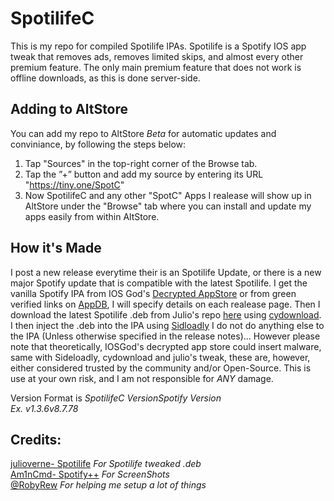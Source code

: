 # SpotilifeC<br/>
This is my repo for compiled Spotilife IPAs. Spotilife is a Spotify IOS app tweak that removes ads, removes limited skips, and almost every other premium feature. The only main premium feature that does not work is offline downloads, as this is done server-side.

## Adding to AltStore<br/>
You can add my repo to AltStore *Beta* for automatic updates and conviniance, by following the steps below:<br/>
1. Tap "Sources" in the top-right corner of the Browse tab.<br/>
2. Tap the ”+” button and add my source by entering its URL "https://tiny.one/SpotC"
3. Now SpotilifeC and any other "SpotC" Apps I realease will show up in AltStore under the "Browse" tab where you can install and update my apps easily from within AltStore.<br/>

## How it's Made<br/>
I post a new release everytime their is an Spotilife Update, or there is a new major Spotify update that is compatible with the latest Spotilife. I get the vanilla Spotify IPA from IOS God's [Decrypted AppStore](https://armconverter.com/decryptedappstore/us/spotify) or from green verified links on [AppDB](https://appdb.to/app/ios/324684580), I will specify details on each realease page. Then I download the latest Spotilife .deb from Julio's repo [here](https://julio.hackyouriphone.org) using [cydownload](https://github.com/borishonman/cydownload). I then inject the .deb into the IPA using [Sidloadly](https://sideloadly.io) I do not do anything else to the IPA (Unless otherwise specified in the release notes)... However please note that theoretically, IOSGod's decrypted app store could insert malware, same with Sideloadly, cydownload and julio's tweak, these are, however, either considered trusted by the community and/or Open-Source. This is use at your own risk, and I am not responsible for *ANY* damage.

Version Format is *SpotilifeC Version*_*Spotify Version*<br/>
Ex. *v1.3.6*_*v8.7.78*<br/>

## Credits:<br/>
[julioverne-  Spotilife](https://julio.hackyouriphone.org/) *For Spotilife tweaked .deb*<br/>
[Am1nCmd- Spotify++](https://appdb.to/app/cydia/1900000540) *For ScreenShots*<br/>
[@RobyRew](https://github.com/RobyRew) *For helping me setup a lot of things*

